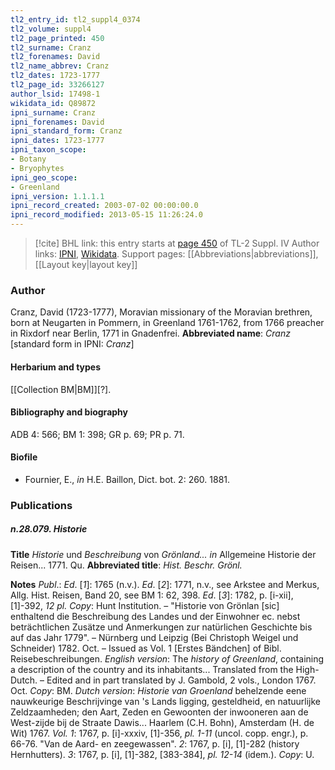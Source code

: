 ```yaml
---
tl2_entry_id: tl2_suppl4_0374
tl2_volume: suppl4
tl2_page_printed: 450
tl2_surname: Cranz
tl2_forenames: David
tl2_name_abbrev: Cranz
tl2_dates: 1723-1777
tl2_page_id: 33266127
author_lsid: 17498-1
wikidata_id: Q89872
ipni_surname: Cranz
ipni_forenames: David
ipni_standard_form: Cranz
ipni_dates: 1723-1777
ipni_taxon_scope: 
- Botany
- Bryophytes
ipni_geo_scope: 
- Greenland
ipni_version: 1.1.1.1
ipni_record_created: 2003-07-02 00:00:00.0
ipni_record_modified: 2013-05-15 11:26:24.0
---
```


> [!cite] BHL link: this entry starts at [page 450](https://www.biodiversitylibrary.org/page/33266127) of TL-2 Suppl. IV
> Author links: [IPNI](https://www.ipni.org/a/17498-1), [Wikidata](https://www.wikidata.org/wiki/Q89872). Support pages: [[Abbreviations|abbreviations]], [[Layout key|layout key]]

### Author

Cranz, David (1723-1777), Moravian missionary of the Moravian brethren, born at Neugarten in Pommern, in Greenland 1761-1762, from 1766 preacher in Rixdorf near Berlin, 1771 in Gnadenfrei. 
**Abbreviated name**: *Cranz* \[standard form in IPNI: *Cranz*\]

#### Herbarium and types

[[Collection BM|BM]]\[?\].

#### Bibliography and biography

ADB 4: 566; BM 1: 398; GR p. 69; PR p. 71.

#### Biofile

- Fournier, E., *in* H.E. Baillon, Dict. bot. 2: 260. 1881.

### Publications

##### n.28.079. Historie

**Title**
*Historie* und *Beschreibung* von *Grönland... in* Allgemeine Historie der Reisen... 1771. Qu.
**Abbreviated title**: *Hist. Beschr. Grönl.*

**Notes**
*Publ*.: *Ed*. \[*1*\]: 1765 (n.v.).
*Ed*. \[*2*\]: 1771, n.v., see Arkstee and Merkus, Allg. Hist. Reisen, Band 20, see BM 1: 62, 398.
*Ed*. \[*3*\]: 1782, p. \[i-xii\], \[1\]-392, *12 pl. Copy*: Hunt Institution. – "Historie von Grönlan \[sic\] enthaltend die Beschreibung des Landes und der Einwohner ec. nebst beträchtlichen Zusätze und Anmerkungen zur natürlichen Geschichte bis auf das Jahr 1779". – Nürnberg und Leipzig (Bei Christoph Weigel und Schneider) 1782. Oct. – Issued as Vol. 1 \[Erstes Bändchen\] of Bibl. Reisebeschreibungen.
*English version*: The *history of Greenland*, containing a description of the country and its inhabitants... Translated from the High-Dutch. – Edited and in part translated by J. Gambold, 2 vols., London 1767. Oct. *Copy*: BM.
*Dutch version*: *Historie van Groenland* behelzende eene nauwkeurige Beschrijvinge van 's Lands ligging, gesteldheid, en natuurlijke Zeldzaamheden; den Aart, Zeden en Gewoonten der inwooneren aan de West-zijde bij de Straate Dawis... Haarlem (C.H. Bohn), Amsterdam (H. de Wit) 1767.
*Vol. 1*: 1767, p. \[i\]-xxxiv, \[1\]-356, *pl. 1-11* (uncol. copp. engr.), p. 66-76. "Van de Aard- en zeegewassen".
*2*: 1767, p. \[i\], \[1\]-282 (history Hernhutters).
*3*: 1767, p. \[i\], \[1\]-382, \[383-384\], *pl. 12-14* (idem.). *Copy*: U.

